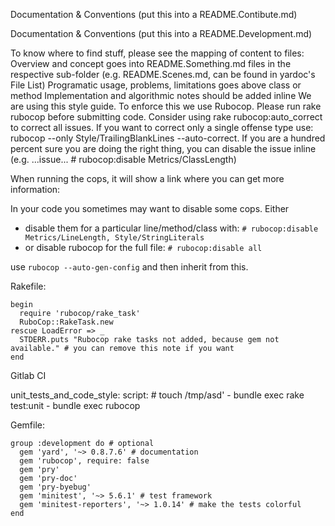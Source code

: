 Documentation & Conventions (put this into a README.Contibute.md)

Documentation & Conventions (put this into a README.Development.md)

To know where to find stuff, please see the mapping of content to files:
Overview and concept goes into README.Something.md files in the respective sub-folder (e.g. README.Scenes.md, can be found in yardoc's File List) <!-- This naming will be recognized by yardoc (not overwriting the top level readme) and by Gitlab (directly showing the Readme when entering the folder)-->
Programatic usage, problems, limitations goes above class or method
Implementation and algorithmic notes should be added inline
We are using this style guide. To enforce this we use Rubocop. Please run rake rubocop before submitting code. Consider using rake rubocop:auto_correct to correct all issues. If you want to correct only a single offense type use: rubocop --only Style/TrailingBlankLines --auto-correct. If you are a hundred percent sure you are doing the right thing, you can disable the issue inline (e.g. ...issue... # rubocop:disable Metrics/ClassLength)

When running the cops, it will show a link where you can get more information:

In your code you sometimes may want to disable some cops. Either
- disable them for a particular line/method/class with: `# rubocop:disable Metrics/LineLength, Style/StringLiterals`
- or disable rubocop for the full file: `# rubocop:disable all`

use `rubocop --auto-gen-config` and then inherit from this.


Rakefile:

```
begin
  require 'rubocop/rake_task'
  RuboCop::RakeTask.new
rescue LoadError => _
  STDERR.puts "Rubocop rake tasks not added, because gem not available." # you can remove this note if you want
end
```


Gitlab CI

unit_tests_and_code_style:
  script: # touch /tmp/asd'
    - bundle exec rake test:unit
    - bundle exec rubocop

Gemfile:

```
group :development do # optional
  gem 'yard', '~> 0.8.7.6' # documentation
  gem 'rubocop', require: false
  gem 'pry'
  gem 'pry-doc'
  gem 'pry-byebug'
  gem 'minitest', '~> 5.6.1' # test framework
  gem 'minitest-reporters', '~> 1.0.14' # make the tests colorful
end
```